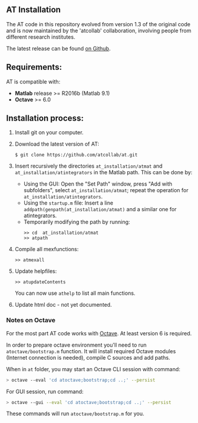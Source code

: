 AT Installation
---------------

The AT code in this repository evolved from version 1.3 of the original code
and is now maintained by the 'atcollab' collaboration, involving people from
different research institutes.

The latest release can be found [on Github](https://github.com/atcollab/at/releases).

Requirements:
-------------
AT is compatible with:
- **Matlab** release >= R2016b (Matlab 9.1)
- **Octave** >= 6.0

Installation process:
---------------------

1. Install git on your computer.

2. Download the latest version of AT:
    ```
    $ git clone https://github.com/atcollab/at.git
    ```

3. Insert recursively the directories `at_installation/atmat` and
`at_installation/atintegrators` in the Matlab path. This can be done by:
    - Using the GUI:
        Open the "Set Path" window, press "Add with subfolders", select
        `at_installation/atmat`; repeat the operation for
        `at_installation/atintegrators`.
    - Using the `startup.m` file:
        Insert a line `addpath(genpath(at_installation/atmat)` and a similar
        one for atintegrators.
    - Temporarily modifying the path by running:
        ```
        >> cd  at_installation/atmat
        >> atpath
        ```

4. Compile all mexfunctions:
    ```
    >> atmexall
    ```

5. Update helpfiles:
    ```
    >> atupdateContents
    ```
    You can now use `athelp` to list all main functions.

6. Update html doc - not yet documented.

### Notes on Octave ###

For the most part AT code works with [Octave](https://www.gnu.org/software/octave/).
At least version 6 is required.

In order to prepare octave environment you'll need to run `atoctave/bootstrap.m` function.
It will install required Octave modules (Internet connection is needed), compile C sources and add
paths.

When in `at` folder, you may start an Octave CLI session with command:
```bash
> octave --eval 'cd atoctave;bootstrap;cd ..;' --persist
```
For GUI session, run command:
```bash
> octave --gui --eval 'cd atoctave;bootstrap;cd ..;' --persist
```
These commands will run `atoctave/bootstrap.m` for you.
